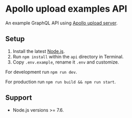 # Apollo upload examples API

An example GraphQL API using [Apollo upload server](https://github.com/jaydenseric/apollo-upload-server).

## Setup

1. Install the latest [Node.js](https://nodejs.org).
2. Run `npm install` within the `api` directory in Terminal.
3. Copy `.env.example`, rename it `.env` and customize.

For development run `npm run dev`.

For production run `npm run build && npm run start`.

## Support

- Node.js versions >= 7.6.
